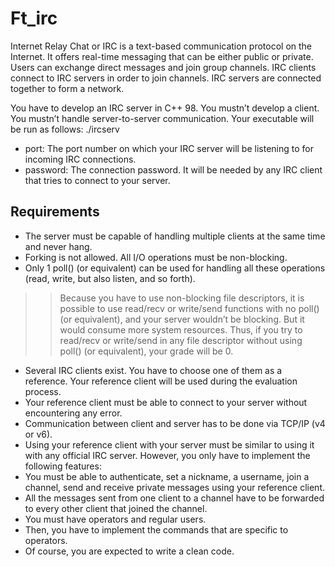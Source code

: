 # Ft_irc

Internet Relay Chat or IRC is a text-based communication protocol on the Internet.
It offers real-time messaging that can be either public or private. Users can exchange
direct messages and join group channels.
IRC clients connect to IRC servers in order to join channels. IRC servers are connected
together to form a network.

You have to develop an IRC server in C++ 98.
You mustn’t develop a client.
You mustn’t handle server-to-server communication.
Your executable will be run as follows:
./ircserv <port> <password>
- port: The port number on which your IRC server will be listening to for incoming
IRC connections.
- password: The connection password. It will be needed by any IRC client that tries
to connect to your server.

## Requirements ##

- The server must be capable of handling multiple clients at the same time and never
hang.
- Forking is not allowed. All I/O operations must be non-blocking.
- Only 1 poll() (or equivalent) can be used for handling all these operations (read,
write, but also listen, and so forth).
>> Because you have to use non-blocking file descriptors, it is
possible to use read/recv or write/send functions with no poll()
(or equivalent), and your server wouldn’t be blocking.
But it would consume more system resources.
Thus, if you try to read/recv or write/send in any file descriptor
without using poll() (or equivalent), your grade will be 0.
- Several IRC clients exist. You have to choose one of them as a reference. Your
reference client will be used during the evaluation process.
- Your reference client must be able to connect to your server without encountering
any error.
- Communication between client and server has to be done via TCP/IP (v4 or v6).
- Using your reference client with your server must be similar to using it with any
official IRC server. However, you only have to implement the following features:
- You must be able to authenticate, set a nickname, a username, join a channel,
send and receive private messages using your reference client.
- All the messages sent from one client to a channel have to be forwarded to
every other client that joined the channel.
- You must have operators and regular users.
- Then, you have to implement the commands that are specific to operators.
- Of course, you are expected to write a clean code.

